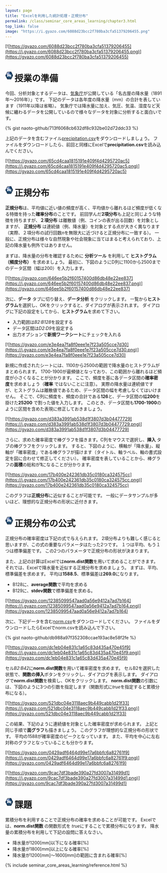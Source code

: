 ```yaml
---
layout: page
title: "Excelを利用した統計処理・正規分布"
permalink: /class/seminar_core_areas_learning/chapter3.html
top_link: false
image: "https://i.gyazo.com/6088d23bcc2f780ba3cfa51379206455.png"
---
```


[![https://gyazo.com/6088d23bcc2f780ba3cfa51379206455](https://i.gyazo.com/6088d23bcc2f780ba3cfa51379206455.png)](https://gyazo.com/6088d23bcc2f780ba3cfa51379206455)

# <img style="margin-right:5px;margin-bottom:7px" src="/favicon/favicon-25x25.png">授業の準備

今回、分析対象とするデータは、[気象庁](http://www.jma.go.jp/jma/index.html)が公開している「名古屋の降水量（1891年～2016年）」です。
下記のデータは各年度の降水量（mm）の合計を表しています（1911年以降は省略）。
気象庁では降水量に加え、気圧、気温、湿度など天候に纏わるデータを公開しているので様々なデータを対象に分析すると面白いです。

{% gist naoto-github/713f6068cb632df8c932be02d72ddc33 %}

上記のデータを含むファイル[precipitation.csv](precipitation.csv)をダウンロードしましょう。
ファイルをダウンロードしたら、前回と同様にExcelで**precipitation.csv**を読み込んでください。

[![https://gyazo.com/65cd4caa1815191e409f4d4295720ac5](https://i.gyazo.com/65cd4caa1815191e409f4d4295720ac5.png)](https://gyazo.com/65cd4caa1815191e409f4d4295720ac5)

# <img style="margin-right:5px;margin-bottom:7px" src="/favicon/favicon-25x25.png">正規分布

**正規分布**は、平均値に近い値の頻度が高く、平均値から離れるほど頻度が低くなる特徴を持った**確率分布**のことです。
前回学んだ**2項分布**も上記と同じような特徴を持ちますが、**２項分布** は離散値（例、コインの表が出る回数）を対象としますが、
**正規分布** は連続値（例、降水量）を対象とする点が大きく異なります（実際、２項分布の試行回数*n*を無限大に近づけると正規分布に一致する）。
一般に、正規分布は様々な自然現象や社会現象に当てはまると考えられており、上記の降水量も例外ではありません。

まずは、降水量の分布を確認するために **分析ツール** を利用して **ヒストグラム（頻度分布）** を求めましょう。
最初に、下図のようにD列に1100から2500までのデータ区間（幅は200）を入力します。

[![https://gyazo.com/646ee5b2f60157400d86db48e22ee837](https://i.gyazo.com/646ee5b2f60157400d86db48e22ee837.png)](https://gyazo.com/646ee5b2f60157400d86db48e22ee837)

次に、**データ** タブに切り替え、**データ分析** をクリックします。
一覧から**ヒストグラム**を選択し、OKをクリックすると、ダイアログが表示されます。
ダイアログに下記の設定をしてから、**ヒストグラム**を求めて下さい。

- 入力範囲は*B2:B128*を設定する
- データ区間は*D2:D9*を設定する
- 出力オプションで**新規ワークシート**にチェックを入れる

[![https://gyazo.com/e3e4ea7fa8f0eee1e7f23a505cce7d30](https://i.gyazo.com/e3e4ea7fa8f0eee1e7f23a505cce7d30.png)](https://gyazo.com/e3e4ea7fa8f0eee1e7f23a505cce7d30)

新規に作成されたシートには、1100から2500の範囲で降水量のヒストグラムがまとめられます。
1700-1900が最頻値となっており、この範囲から離れるほど頻度が小さくなることが分かります。
ここで、頻度を基に各データ区間の**確率密度**を求めましょう（**確率** ではないことに注意）。
実際の降水量は連続値ですが、ヒストグラムは離散値であるため、データ区間の幅を考慮しなくてはいけません。
そこで、C列に頻度を、頻度の合計である**126**と、データ区間の幅**200**を掛けた**25200** で割った値を入力します。
このとき、データ区間も**1700-1900**のように区間を含めた表現に修正しておきましょう。

[![https://gyazo.com/d383a3991ab538d1f3807d3b04477729](https://i.gyazo.com/d383a3991ab538d1f3807d3b04477729.png)](https://gyazo.com/d383a3991ab538d1f3807d3b04477729)

さらに、求めた確率密度で棒グラフを描きます。C列をマウスで選択し、**挿入** タブの棒グラフをクリックします。
すると、下図のように、横軸が「降水量」、縦軸が「確率密度」である棒グラフが描けます（タイトル、軸ラベル、軸の書式設定を図に合わせて修正してください）。
確率密度を表していることから、棒グラフの**面積**の総和が**1**になることが分かります。

[![https://gyazo.com/17b400e242361db35c0180ca324575cc](https://i.gyazo.com/17b400e242361db35c0180ca324575cc.png)](https://gyazo.com/17b400e242361db35c0180ca324575cc)

このグラフは**正規分布**に近似することが可能です。
一般にデータサンプルが多いほど、理想的な正規分布の形状に近付きます。

# <img style="margin-right:5px;margin-bottom:7px" src="/favicon/favicon-25x25.png">正規分布の公式

正規分布の確率密度は下記の式で与えられます。
2項分布よりも難しく感じると思いますが、この式の重要なパラメータはたった2つです。
１つは平均<script type="math/tex">\mu</script>、もう１つは標準偏差<script type="math/tex">\sigma</script>です。
この2つのパラメータで正規分布の形状が決まります。

<p style="text-align:center">
    <script type="math/tex">
    \frac{1}{\sqrt{2 \pi} \sigma} \exp \left(- \frac{(x - \mu)^2}{2 \sigma ^2} \right)
    </script>
</p>

また、上記の計算はExcelでは**norm.dist関数**を用いて求めることができます。
それでは、Excelで降水量を近似する正規分布を求めましょう。
まずは、平均<script type="math/tex">\mu</script>、標準偏差<script type="math/tex">\sigma</script>を求めます。
平均は**1588.5**、標準偏差は**269.0**になります。

- B128に、**average関数**で平均を求める
- B129に、**stdev関数**で標準偏差を求める。

[![https://gyazo.com/12385099547aad0a56e9412a7ad7b164](https://i.gyazo.com/12385099547aad0a56e9412a7ad7b164.png)](https://gyazo.com/12385099547aad0a56e9412a7ad7b164)

次に、下記データを含む[norm.csv](norm.csv)をダウンロードしてください。
ファイルをダウンロードしたらExcelでnorm.csvを読み込んで下さい。

{% gist naoto-github/db988a97f352308ccae193ac8e58f2fe %}

[![https://gyazo.com/dc1eb04e831c1a65c83d435a470e45f9](https://i.gyazo.com/dc1eb04e831c1a65c83d435a470e45f9.png)](https://gyazo.com/dc1eb04e831c1a65c83d435a470e45f9)

セル*B2:B42*に**norm.dist関数**を用いて確率密度を求めます。
セルB2を選択した状態で、**関数の挿入**ボタンをクリックし、ダイアログを表示します。
ダイアログで**norm.dist関数**を検索し、OKをクリックします。
**norm.dist関数**の引数には、下図のように3つの引数を指定します（関数形式に*true*を指定すると累積分布になる）。

[![https://gyazo.com/521dbc04e3118aec9b449cabb1d21f33](https://i.gyazo.com/521dbc04e3118aec9b449cabb1d21f33.png)](https://gyazo.com/521dbc04e3118aec9b449cabb1d21f33)

この結果、下記のように連続値を対象とした確率密度が求められます。
上記と同じ手順で**面グラフ**も描きましょう。
このグラフが理想的な正規分布の形状です。
平均の1588が確率密度のピークとなっています。
また、平均を中心に左右対称のグラフとなっていることも分かります。

[![https://gyazo.com/0429adf6464d99e17a6bbfc6a82761f9](https://i.gyazo.com/0429adf6464d99e17a6bbfc6a82761f9.png)](https://gyazo.com/0429adf6464d99e17a6bbfc6a82761f9)

[![https://gyazo.com/9cac7df3bade390a27fd3007a31499d1](https://i.gyazo.com/9cac7df3bade390a27fd3007a31499d1.png)](https://gyazo.com/9cac7df3bade390a27fd3007a31499d1)

# <img style="margin-right:5px;margin-bottom:7px" src="/favicon/favicon-25x25.png">課題

累積分布を利用することで正規分布の確率を求めることが可能です。
Excelでは、**norm.dist関数** の関数形式を *true*にすることで累積分布になります。
降水量の累積分布を利用して下記の設問に答えなさい。

- 降水量が1200[mm]以下になる確率[%]
- 降水量が1800[mm]以上になる確率[%]
- 降水量が1200[mm]～1600[mm]の範囲に含まれる確率[%]

{% include seminar_core_areas_learning/reference.html %}